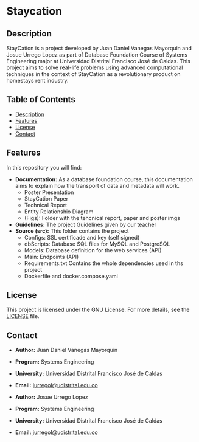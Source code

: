 # Staycation

## Description

StayCation is a project developed by Juan Daniel Vanegas Mayorquin and Josue Urrego Lopez as part of Database Foundation Course of Systems Engineering  major at Universidad Distrital Francisco José de Caldas. This project aims to solve real-life problems using advanced computational techniques in the context of StayCation as a revolutionary product on homestays rent industry.

## Table of Contents

- [Description](#description)
- [Features](#features)
- [License](#license)
- [Contact](#contact)

## Features

In this repository you will find:
- **Documentation:** As a database foundation course, this documentation aims to explain how the transport of data and metadata will work.
  - Poster Presentation
  - StayCation Paper
  - Technical Report
  - Entity Relationshio Diagram
  - (Figs): Folder with the tehcnical report, paper and poster imgs
- **Guidelines:** The project Guidelines given by our teacher
- **Source (src):** This folder contains the project
  - Configs: SSL certificade and key (self signed)
  - dbScripts: Database SQL files for MySQL and PostgreSQL
  - Models: Database definition for the web services (API)
  - Main: Endpoints (API)
  - Requirements.txt Contains the whole dependencies used in ths project
  - Dockerfile and docker.compose.yaml

## License

This project is licensed under the GNU License. For more details, see the [LICENSE](LICENSE) file.

## Contact

- **Author:** Juan Daniel Vanegas Mayorquin
- **Program:** Systems Engineering
- **University:** Universidad Distrital Francisco José de Caldas
- **Email:** [jurregol@udistrital.edu.co](mailto:jdvanegasm@udistrital.edu.co)

- **Author:** Josue Urrego Lopez
- **Program:** Systems Engineering
- **University:** Universidad Distrital Francisco José de Caldas
- **Email:** [jurregol@udistrital.edu.co](mailto:jurregol@udistrital.edu.co)
